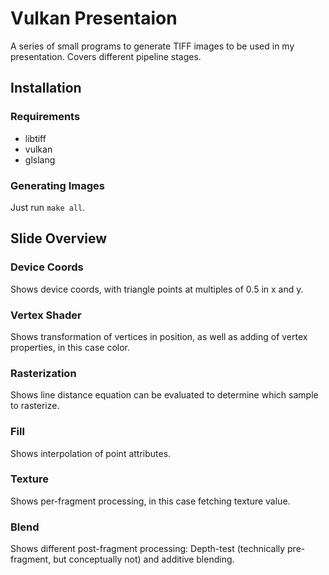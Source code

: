 # Vulkan Presentaion

A series of small programs to generate TIFF images to be used in my
presentation. Covers different pipeline stages.

## Installation

### Requirements

- libtiff
- vulkan
- glslang

### Generating Images

Just run `make all`.

## Slide Overview

### Device Coords

Shows device coords, with triangle points at multiples of 0.5 in x and y.

### Vertex Shader

Shows transformation of vertices in position, as well as adding of vertex
properties, in this case color.

### Rasterization

Shows line distance equation can be evaluated to determine which sample
to rasterize.

### Fill

Shows interpolation of point attributes.

### Texture

Shows per-fragment processing, in this case fetching texture value.

### Blend

Shows different post-fragment processing: Depth-test (technically pre-fragment,
but conceptually not) and additive blending.
